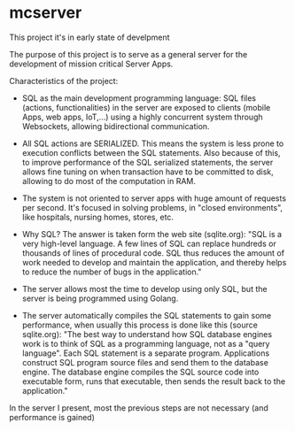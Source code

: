 # mcserver
This project it's in early state of develpment

The purpose of this project is to serve as a general server for the development of mission critical Server Apps.

Characteristics of the project:

* SQL as the main development programming language: SQL files (actions, functionalities) in the server are exposed to clients (mobile Apps, web apps, IoT,...) using a highly concurrent system through Websockets, allowing bidirectional communication.

* All SQL actions are SERIALIZED. This means the system is less prone to execution conflicts between the SQL statements. Also because of this, to improve performance of the SQL serialized statements, the server allows fine tuning on when transaction have to be committed to disk, allowing to do most of the computation in RAM.

* The system is not oriented to server apps with huge amount of requests per second. It's focused in solving problems, in "closed environments", like hospitals, nursing homes, stores, etc.

* Why SQL? The answer is taken form the web site (sqlite.org): "SQL is a very high-level language. A few lines of SQL can replace hundreds or thousands of lines of procedural code. SQL thus reduces the amount of work needed to develop and maintain the application, and thereby helps to reduce the number of bugs in the application."

* The server allows most the time to develop using only SQL, but the server is being programmed using Golang.

* The server automatically compiles the SQL statements to gain some performance, when usually this process is done like this (source sqlite.org): "The best way to understand how SQL database engines work is to think of SQL as a programming language, not as a "query language". Each SQL statement is a separate program. Applications construct SQL program source files and send them to the database engine. The database engine compiles the SQL source code into executable form, runs that executable, then sends the result back to the application."

In the server I present, most the previous steps are not necessary (and performance is gained)
